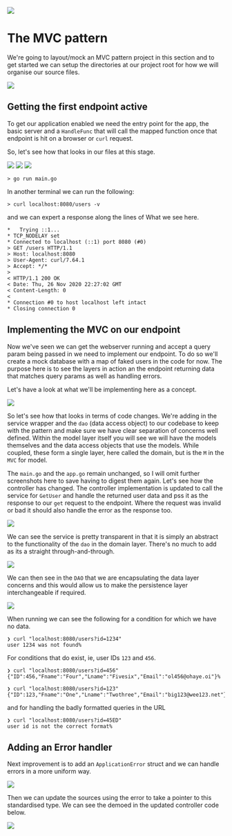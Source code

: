 ![](/assets/microservicesWithGo.png)

# The MVC pattern

We're going to layout/mock an MVC pattern project in this section and to get started we can setup the directories at our project root for how we will organise our source files.

![](/02-mvc/assets/mvc-layout-dirs.png)

## Getting the first endpoint active

To get our application enabled we need the entry point for the app, the basic server and a `HandleFunc` that will call the mapped function once that endpoint is hit on a browser or `curl` request.

So, let's see how that looks in our files at this stage.

![](/02-mvc/assets/mvc-main-01.png)
![](/02-mvc/assets/mvc-app-01.png)
![](/02-mvc/assets/mvc-users-controller-01.png)

```shell
> go run main.go
```
In another terminal we can run the following:
```shell
> curl localhost:8080/users -v
```
and we can expert a response along the lines of What we see here.
```shell
*   Trying ::1...
* TCP_NODELAY set
* Connected to localhost (::1) port 8080 (#0)
> GET /users HTTP/1.1
> Host: localhost:8080
> User-Agent: curl/7.64.1
> Accept: */*
>
< HTTP/1.1 200 OK
< Date: Thu, 26 Nov 2020 22:27:02 GMT
< Content-Length: 0
<
* Connection #0 to host localhost left intact
* Closing connection 0
```

## Implementing the MVC on our endpoint

Now we've seen we can get the webserver running and accept a query param being passed in we need to implement our endpoint. To do so we'll create a mock database with a map of faked users in the code for now. The purpose here is to see the layers in action an the endpoint returning data that matches query params as well as handling errors.

Let's have a look at what we'll be implementing here as a concept.

![](/02-mvc/assets/mvc-flow-model.png)

So let's see how that looks in terms of code changes. We're adding in the service wrapper and the `dao` (data access object) to our codebase to keep with the pattern and make sure we have clear separation of concerns well defined. Within the model layer itself you will see we will have the models themselves and the data access objects that use the models. While coupled, these form a single layer, here called the domain, but is the `M` in the `MVC` for model.

The `main.go` and the `app.go` remain unchanged, so I will omit further screenshots here to save having to digest them again. Let's see how the controller has changed. The controller implementation is updated to call the service for `GetUser` and handle the returned user data and pss it as the response to our `get` request to the endpoint. Where the request was invalid or bad it should also handle the error as the response too.

![](/02-mvc/assets/mvc-controller-02.png)

We can see the service is pretty transparent in that it is simply an abstract to the functionality of the `dao` in the domain layer. There's no much to add as its a straight through-and-through.

![](/02-mvc/assets/mvc-service-02.png)

We can then see in the `DAO` that we are encapsulating the data layer concerns and this would allow us to make the persistence layer interchangeable if required.

![](/02-mvc/assets/mvc-dao-02.png)

When running we can see the following for a condition for which we have no data.
```shell
❯ curl "localhost:8080/users?id=1234"
user 1234 was not found%
```

For conditions that do exist, ie, user IDs `123` and `456`.
```shell
❯ curl "localhost:8080/users?id=456"
{"ID":456,"Fname":"Four","Lname":"Fivesix","Email":"ol456@ohaye.oi"}%

❯ curl "localhost:8080/users?id=123"
{"ID":123,"Fname":"One","Lname":"Twothree","Email":"big123@wee123.net"}%
```

and for handling the badly formatted queries in the URL
```shell
❯ curl "localhost:8080/users?id=45ED"
user id is not the correct format%
```

## Adding an Error handler

Next improvement is to add an `ApplicationError` struct and we can handle errors in a more uniform way.

![](/02-mvc/assets/mvc-app-err.png)

Then we can update the sources using the error to take a pointer to this standardised type. We can see the demoed in the updated controller code below.

![](/02-mvc/assets/mvc-err-updated.png)
